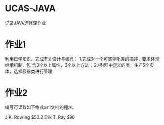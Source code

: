 # UCAS-JAVA
记录JAVA选修课作业
# 作业1
利用已学知识，完成有关设计与编码：
 1.完成对一个可实例化类的描述，要求体现继承机制，包 含3个以上属性，3个以上方法；
 2.根据1中定义的类，生产5个实体，选择容器类进行管理
 # 作业2
 编写可读取如下格式xml文档的程序。<br>

<?xml version="1.0" encoding="UTF-8"?> 
<books> 
<book id="001"> 
<title>Harry Potter</title> 
<author>J K. Rowling</author>
<price>$50.2</price> 
</book> 
<book id="002"> 
<title>Learning XML</title> 
<author>Erik T. Ray</author> 
<price>$90</price> 
</book> 
</books>

